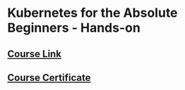 # Kubernetes for the Absolute Beginners - Hands-on

## [Course Link](https://www.udemy.com/course/learn-kubernetes/)

## [Course Certificate](https://www.udemy.com/certificate/UC-1c24c73e-5c88-4b89-b8a2-b69a5cf1f1cf/)
